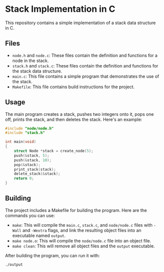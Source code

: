 # Stack Implementation in C

This repository contains a simple implementation of a stack data structure in C.

## Files

- `node.h` and `node.c`: These files contain the definition and functions for a node in the stack.
- `stack.h` and `stack.c`: These files contain the definition and functions for the stack data structure.
- `main.c`: This file contains a simple program that demonstrates the use of the stack.
- `Makefile`: This file contains build instructions for the project.

## Usage

The main program creates a stack, pushes two integers onto it, pops one off, prints the stack, and then deletes the stack. Here's an example:

```c
#include "node/node.h"
#include "stack.h"

int main(void)
{
    struct Node *stack = create_node(5);
    push(&stack, 5);
    push(&stack, 10);
    pop(&stack);
    print_stack(stack);
    delete_stack(&stack);
    return 0;
}
```

## Building

The project includes a Makefile for building the program. Here are the commands you can use:

- `make`: This will compile the `main.c`, `stack.c`, and `node/node.c` files with `-Wall` and `-Wextra` flags, and link the resulting object files into an executable named `output`.
- `make node.o`: This will compile the `node/node.c` file into an object file.
- `make clean`: This will remove all object files and the `output` executable.

After building the program, you can run it with:

```bash
./output
